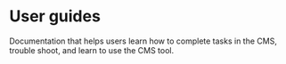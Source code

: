 # User guides

Documentation that helps users learn how to complete tasks in the CMS, trouble shoot, and learn to use the CMS tool.
